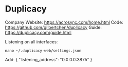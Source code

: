 # Duplicacy

Company Website: https://acrosync.com/home.html
Code: https://github.com/gilbertchen/duplicacy
Guide: https://duplicacy.com/guide.html

Listening on all interfaces:

```
nano ~/.duplicacy-web/settings.json
```

Add:
{
  "listening_address": "0.0.0.0:3875"
} 